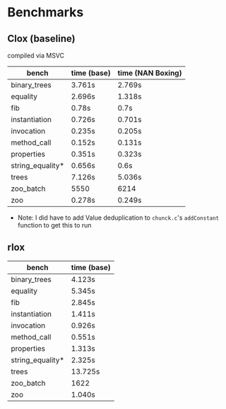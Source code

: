 # Benchmarks

## Clox (baseline)

compiled via MSVC

| bench            | time (base) | time (NAN Boxing) |
| ---------------- | ----------- | ----------------- |
| binary_trees     | 3.761s      | 2.769s            |
| equality         | 2.696s      | 1.318s            |
| fib              | 0.78s       | 0.7s              |
| instantiation    | 0.726s      | 0.701s            |
| invocation       | 0.235s      | 0.205s            |
| method_call      | 0.152s      | 0.131s            |
| properties       | 0.351s      | 0.323s            |
| string_equality* | 0.656s      | 0.6s              |
| trees            | 7.126s      | 5.036s            |
| zoo_batch        | 5550        | 6214              |
| zoo              | 0.278s      | 0.249s            |

* Note: I did have to add Value deduplication to `chunck.c`'s `addConstant` function to get this to run

## rlox

| bench            | time (base) |
| ---------------- | ----------- |
| binary_trees     | 4.123s      |
| equality         | 5.345s      |
| fib              | 2.845s      |
| instantiation    | 1.411s      |
| invocation       | 0.926s      |
| method_call      | 0.551s      |
| properties       | 1.313s      |
| string_equality* | 2.325s      |
| trees            | 13.725s     |
| zoo_batch        | 1622        |
| zoo              | 1.040s      |
